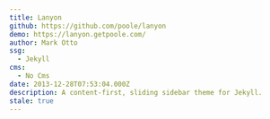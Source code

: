 ```yaml
---
title: Lanyon
github: https://github.com/poole/lanyon
demo: https://lanyon.getpoole.com/
author: Mark Otto
ssg:
  - Jekyll
cms:
  - No Cms
date: 2013-12-28T07:53:04.000Z
description: A content-first, sliding sidebar theme for Jekyll.
stale: true
---
```


